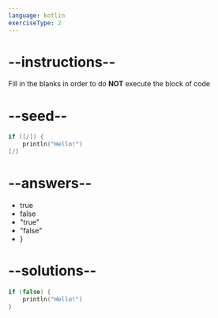 ```yaml
---
language: kotlin
exerciseType: 2
---
```


# --instructions--

Fill in the blanks in order to do **NOT** execute the block of code

# --seed--

```kotlin
if ([/]) {
    println("Hello!")
[/]
```

# --answers--

- true
- false
- "true"
- "false"
- }

# --solutions--

```kotlin
if (false) {
    println("Hello!")
}
```
